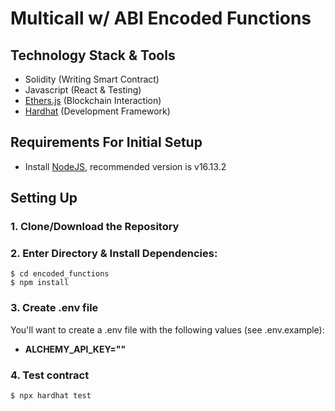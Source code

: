 # Multicall w/ ABI Encoded Functions

## Technology Stack & Tools

- Solidity (Writing Smart Contract)
- Javascript (React & Testing)
- [Ethers.js](https://docs.ethers.io/v5/) (Blockchain Interaction)
- [Hardhat](https://hardhat.org/getting-started/) (Development Framework)

## Requirements For Initial Setup
- Install [NodeJS](https://nodejs.org/en/), recommended version is v16.13.2

## Setting Up
### 1. Clone/Download the Repository

### 2. Enter Directory & Install Dependencies:
```
$ cd encoded_functions
$ npm install
```

### 3. Create .env file
You'll want to create a .env file with the following values (see .env.example):

- **ALCHEMY_API_KEY=""**

### 4. Test contract
`$ npx hardhat test`